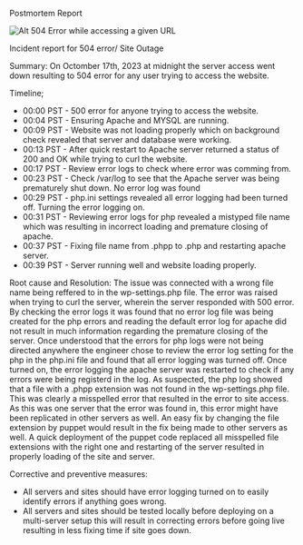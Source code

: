 Postmortem Report

![Alt 504 Error while accessing a given URL](~/alx-system_engineering-devops/0x19-postmortem/post.gif)

Incident report for 504 error/ Site Outage

Summary:
On Octomber 17th, 2023 at midnight the server access went down resulting to 504 error for any user trying to access the website.

Timeline;
- 00:00 PST - 500 error for anyone trying to access the website.
- 00:04 PST - Ensuring Apache and MYSQL are running.
- 00:09 PST - Website was not loading properly which on background check revealed that server and database were working.
- 00:13 PST - After quick restart to Apache server returned a status of 200 and OK while trying to curl the website.
- 00:17 PST - Review error logs to check where error was comming from.
- 00:23 PST - Check /var/log to see that the Apache server was being prematurely shut down. No error log was found
- 00:29 PST - php.ini settings revealed all error logging had been turned off. Turning the error logging on.
- 00:31 PST - Reviewing error logs for php revealed a mistyped file name which was resulting in incorrect loading and premature closing of apache.
- 00:37 PST - Fixing file name from .phpp to .php and restarting apache server.
- 00:39 PST - Server running well and website loading properly.

Root cause and Resolution:
The issue was connected with a wrong file name being reffered to in the wp-settings.php file. The error was raised when trying to curl the server, wherein the server responded with 500 error. By checking the error logs it was found that no error log file was being created for the php errors and reading the default error log for apache did not result in much information regarding the premature closing of the server. Once understood that the errors for php logs were not being directed anywhere the engineer chose to review the error log setting for the php in the php.ini file and found that all error logging was turned off. Once turned on, the error logging the apache server was restarted to check if any errors were being registerd in the log. As suspected, the php log showed that a file with a .phpp extension was not found in the wp-settings.php file. This was clearly a misspelled error that resulted in the error to site access. As this was one server that the error was found in, this error might have been replicated in other servers as well. An easy fix by changing the file extension by puppet would result in the fix being made to other servers as well. A quick deployment of the puppet code replaced all misspelled file extensions with the right one and restarting of the server resulted in properly loading of the site and server.

Corrective and preventive measures:
- All servers and sites should have error logging turned on to easily identify errors if anything goes wrong.
- All servers and sites should be tested locally before deploying on a multi-server setup this will result in correcting errors before going live resulting in less fixing time if site goes down.
